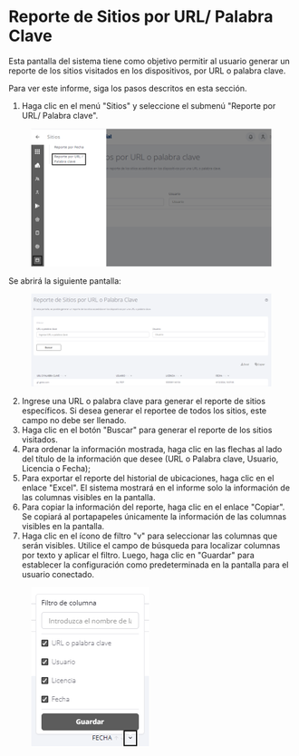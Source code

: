 # Reporte de Sitios por URL/ Palabra Clave

Esta pantalla del sistema tiene como objetivo permitir al usuario generar un reporte de los sitios visitados en los dispositivos, por URL o palabra clave.

Para ver este informe, siga los pasos descritos en esta sección.

1. Haga clic en el menú "Sitios" y seleccione el submenú "Reporte por URL/ Palabra clave".

<figure><img src="../../.gitbook/assets/Captura de tela 2023-11-07 134228.png" alt=""><figcaption></figcaption></figure>

Se abrirá la siguiente pantalla:

<figure><img src="../../.gitbook/assets/Captura de tela 2024-12-06 151814.png" alt=""><figcaption></figcaption></figure>

2. Ingrese una URL o palabra clave para generar el reporte de sitios específicos. Si desea generar el reportee de todos los sitios, este campo no debe ser llenado.
3. Haga clic en el botón "Buscar" para generar el reporte de los sitios visitados.
4. Para ordenar la información mostrada, haga clic en las flechas al lado del título de la información que desee (URL o Palabra clave, Usuario, Licencia o Fecha);
5. Para exportar el reporte del historial de ubicaciones, haga clic en el enlace "Excel". El sistema mostrará en el informe solo la información de las columnas visibles en la pantalla.
6. Para copiar la información del reporte, haga clic en el enlace "Copiar". Se copiará al portapapeles únicamente la información de las columnas visibles en la pantalla.
7. Haga clic en el ícono de filtro "v" para seleccionar las columnas que serán visibles. Utilice el campo de búsqueda para localizar columnas por texto y aplicar el filtro. Luego, haga clic en "Guardar" para establecer la configuración como predeterminada en la pantalla para el usuario conectado.

<figure><img src="../../.gitbook/assets/image (216).png" alt=""><figcaption></figcaption></figure>
